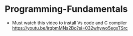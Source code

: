 # Programming-Fundamentals
 
* Must watch this video to install Vs code and C compiler
https://youtu.be/irqbmMNs2Bo?si=032whywo5egxTSrc
